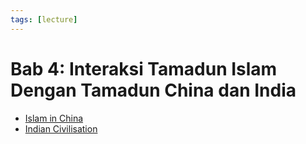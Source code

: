 ```yaml
---
tags: [lecture]
---
```


# Bab 4: Interaksi Tamadun Islam Dengan Tamadun China dan India

- [Islam in China](202308291002.md)
- [Indian Civilisation](202309061900.md)
